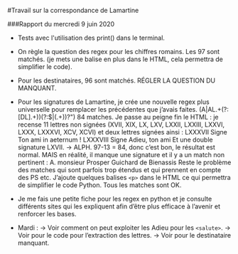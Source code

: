 #Travail sur la correspondance de Lamartine

###Rapport du mercredi 9 juin 2020

- Tests avec l'utilisation des print() dans le terminal.

-  On règle la question des regex pour les chiffres romains. Les 97 sont matchés. (je mets une balise en plus dans le HTML, cela permettra de simplifier le code).

- Pour les destinataires, 96 sont matchés. RÉGLER LA QUESTION DU MANQUANT.

- Pour les signatures de Lamartine,
je crée une nouvelle regex plus universelle pour remplacer les précédentes que j’avais faites. 
(A\|AL.+(?:[DL].+))(?:$|(.+))?")  84 matches.
Je passe au peigne fin le HTML :  je recense 11 lettres non signées (XVII, XIX, LX, LXV, LXXII, LXXIII, LXXVI, LXXX, LXXXVI, XCV, XCVI) et deux lettres signées ainsi :
LXXXVII Signe Ton ami in aeternum !
LXXXVIII Signe Adieu, ton ami
Et une double signature LXVII. → ALPH.
97-13 = 84, donc c’est bon, le résultat est normal. 
MAIS en réalité, il manque une signature 
et il y a un match non pertinent : A. monsieur Prosper Guichard de Bienassis
Reste le problème des matches qui sont parfois trop étendus et qui prennent en compte des PS etc. J’ajoute quelques balises `<p>` dans le HTML ce qui permettra de simplifier le code Python. 
Tous les matches sont OK.
- Je me fais une petite fiche pour les regex en python et je consulte différents sites qui les expliquent afin d’être plus efficace à l’avenir et renforcer les bases.
- Mardi : → Voir comment on peut exploiter les Adieu pour les `<salute>`.
		→ Voir pour le code pour l’extraction des lettres. 
		→ Voir pour le destinataire manquant. 